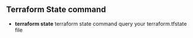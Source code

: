 ## Terraform State command
- **terraform state** terraform state command query your terraform.tfstate file